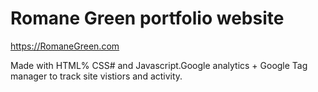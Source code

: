 

# Romane Green portfolio website

https://RomaneGreen.com

Made with HTML% CSS# and Javascript.Google analytics + Google Tag manager to track site vistiors and activity.
